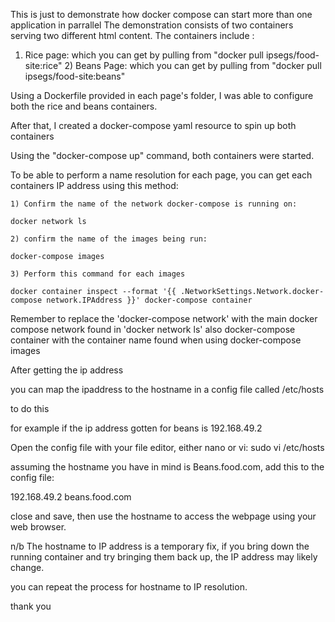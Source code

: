  This is just to demonstrate how docker compose can start more than one application in parrallel
 The demonstration consists of two containers serving two different html content.
 The containers include :
    
   1) Rice page: which you can get by pulling from "docker pull ipsegs/food-site:rice"
    2) Beans Page: which you can get by pulling from "docker pull ipsegs/food-site:beans"

 Using a Dockerfile provided in each page's folder, I was able to configure both the rice and beans containers.

 After that, I created a docker-compose yaml resource to spin up both containers

  Using the "docker-compose up" command, both containers were started.

To be able to perform a name resolution for each page, you can get each containers IP address using this method:

	1) Confirm the name of the network docker-compose is running on:
	   
	docker network ls

	2) confirm the name of the images being run:
	
	docker-compose images

	3) Perform this command for each images

   	docker container inspect --format '{{ .NetworkSettings.Network.docker-compose network.IPAddress }}' docker-compose container 


Remember to replace the 'docker-compose network' with the main docker compose network found in 'docker network ls' 
also docker-compose container with the container name found when using docker-compose images

After getting the ip address

 you can map the ipaddress to the hostname in a config file called /etc/hosts
 
to do this

for example if the ip address gotten for beans is 192.168.49.2

Open the config file with your file editor, either nano or vi:
 sudo vi /etc/hosts

assuming the hostname you have in mind is Beans.food.com, add this to the config file:

192.168.49.2    beans.food.com

close and save, then use the hostname to access the webpage using your web browser.

n/b The hostname to IP address is a temporary fix, if you bring down the running container and try bringing them back up, the IP address may likely change. 

you can repeat the process for hostname to IP resolution. 

thank you

